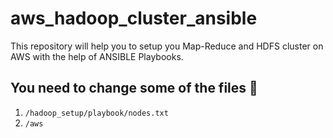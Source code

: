 # aws_hadoop_cluster_ansible
This repository will help you to setup you Map-Reduce and HDFS cluster on AWS with the help of ANSIBLE Playbooks.
## You need to change some of the files 📂 
1. `/hadoop_setup/playbook/nodes.txt` 
2. `/aws`

